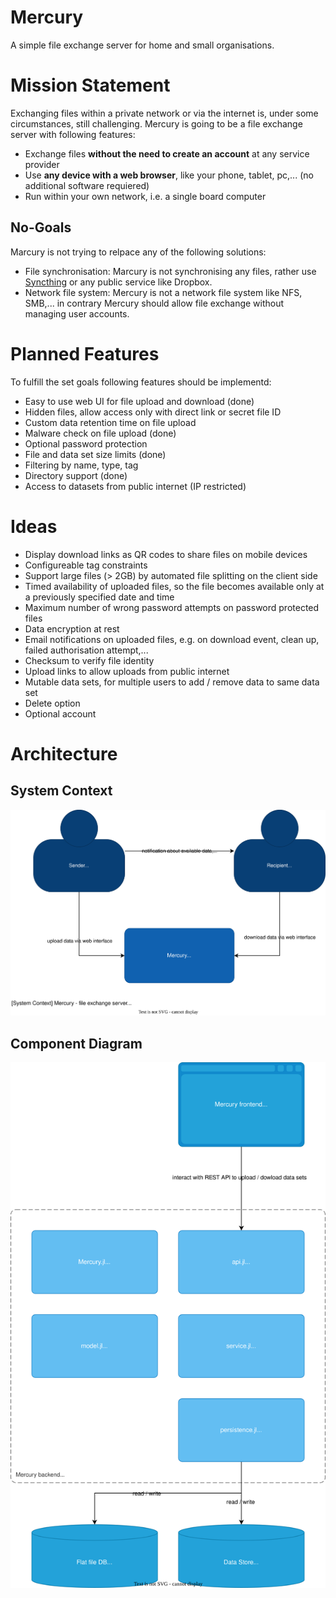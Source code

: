 # Mercury
A simple file exchange server for home and small organisations.

# Mission Statement
Exchanging files within a private network or via the internet is, under some circumstances, still challenging. Mercury is going to be a file exchange server with following features:

* Exchange files __without the need to create an account__ at any service provider
* Use __any device with a web browser__, like your phone, tablet, pc,... (no additional software requiered)
* Run within your own network, i.e. a single board computer

## No-Goals
Marcury is not trying to relpace any of the following solutions:

* File synchronisation: Marcury is not synchronising any files, rather use [Syncthing](https://syncthing.net/) or any public service like Dropbox.
* Network file system: Mercury is not a network file system like NFS, SMB,... in contrary Mercury should allow file exchange without managing user accounts.

# Planned Features
To fulfill the set goals following features should be implementd:

* Easy to use web UI for file upload and download (done)
* Hidden files, allow access only with direct link or secret file ID
* Custom data retention time on file upload
* Malware check on file upload (done)
* Optional password protection
* File and data set size limits (done)
* Filtering by name, type, tag
* Directory support (done)
* Access to datasets from public internet (IP restricted)

# Ideas

* Display download links as QR codes to share files on mobile devices
* Configureable tag constraints
* Support large files (> 2GB) by automated file splitting on the client side
* Timed availability of uploaded files, so the file becomes available only at a previously specified date and time
* Maximum number of wrong password attempts on password protected files
* Data encryption at rest
* Email notifications on uploaded files, e.g. on download event, clean up, failed authorisation attempt,...
* Checksum to verify file identity
* Upload links to allow uploads from public internet
* Mutable data sets, for multiple users to add / remove data to same data set
* Delete option
* Optional account

# Architecture

## System Context

![System Context](/doc/System%20Context.svg "System Context")

## Component Diagram

![Component Diagram](/doc/Component%20Diagram.svg "Component Diagram")
